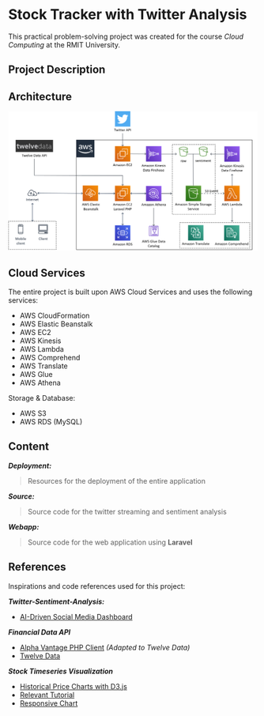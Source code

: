 # Stock Tracker with Twitter Analysis
This practical problem-solving project was created for the course *Cloud Computing* at the RMIT University.

## Project Description

## Architecture
![Architecture](images/architecture.png)

## Cloud Services
The entire project is built upon AWS Cloud Services and uses the following services:

 - AWS CloudFormation
 - AWS Elastic Beanstalk
 - AWS EC2
 - AWS Kinesis
 - AWS Lambda
 - AWS Comprehend
 - AWS Translate
 - AWS Glue
 - AWS Athena
 
Storage & Database:
 - AWS S3
 - AWS RDS (MySQL)

## Content
***Deployment:***
> Resources for the deployment of the entire application

***Source:***
> Source code for the twitter streaming and sentiment analysis

***Webapp:***
> Source code for the web application using **Laravel**

## References
Inspirations and code references used for this project:

***Twitter-Sentiment-Analysis:***

- [AI-Driven Social Media Dashboard](https://github.com/amazon-archives/ai-driven-social-media-dashboard)

***Financial Data API***

- [Alpha Vantage PHP Client](https://github.com/kokspflanze/alpha-vantage-api) *(Adapted to Twelve Data)*
- [Twelve Data](https://twelvedata.com/)

***Stock Timeseries Visualization***

- [Historical Price Charts with D3.js](https://github.com/wentjun/d3-historical-prices)
- [Relevant Tutorial](https://www.freecodecamp.org/news/how-to-build-historical-price-charts-with-d3-js-72214aaf6ba3/)
- [Responsive Chart](https://brendansudol.com/writing/responsive-d3)
